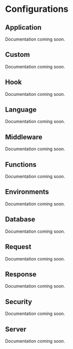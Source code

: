 # Configurations

## Application

Documentation coming soon.

## Custom

Documentation coming soon.

## Hook

Documentation coming soon.

## Language

Documentation coming soon.

## Middleware

Documentation coming soon.

## Functions

Documentation coming soon.

## Environments

Documentation coming soon.

## Database

Documentation coming soon.

## Request

Documentation coming soon.

## Response

Documentation coming soon.

## Security

Documentation coming soon.

## Server

Documentation coming soon.
